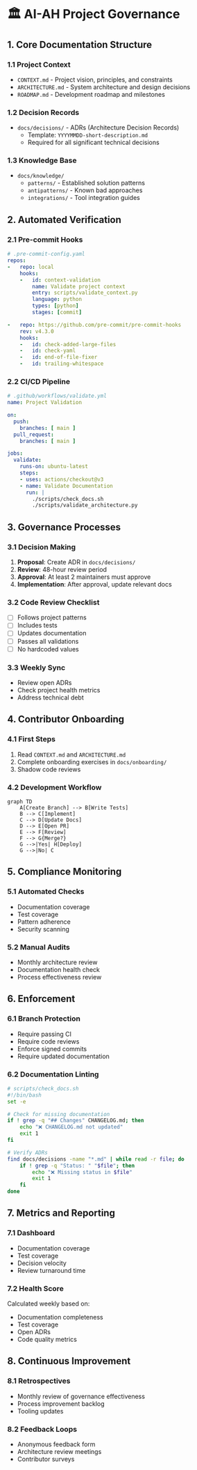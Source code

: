 # 🏛️ AI-AH Project Governance

## 1. Core Documentation Structure

### 1.1 Project Context
- `CONTEXT.md` - Project vision, principles, and constraints
- `ARCHITECTURE.md` - System architecture and design decisions
- `ROADMAP.md` - Development roadmap and milestones

### 1.2 Decision Records
- `docs/decisions/` - ADRs (Architecture Decision Records)
  - Template: `YYYYMMDD-short-description.md`
  - Required for all significant technical decisions

### 1.3 Knowledge Base
- `docs/knowledge/`
  - `patterns/` - Established solution patterns
  - `antipatterns/` - Known bad approaches
  - `integrations/` - Tool integration guides

## 2. Automated Verification

### 2.1 Pre-commit Hooks
```yaml
# .pre-commit-config.yaml
repos:
-   repo: local
    hooks:
    -   id: context-validation
        name: Validate project context
        entry: scripts/validate_context.py
        language: python
        types: [python]
        stages: [commit]

-   repo: https://github.com/pre-commit/pre-commit-hooks
    rev: v4.3.0
    hooks:
    -   id: check-added-large-files
    -   id: check-yaml
    -   id: end-of-file-fixer
    -   id: trailing-whitespace
```

### 2.2 CI/CD Pipeline
```yaml
# .github/workflows/validate.yml
name: Project Validation

on:
  push:
    branches: [ main ]
  pull_request:
    branches: [ main ]

jobs:
  validate:
    runs-on: ubuntu-latest
    steps:
    - uses: actions/checkout@v3
    - name: Validate Documentation
      run: |
        ./scripts/check_docs.sh
        ./scripts/validate_architecture.py
```

## 3. Governance Processes

### 3.1 Decision Making
1. **Proposal**: Create ADR in `docs/decisions/`
2. **Review**: 48-hour review period
3. **Approval**: At least 2 maintainers must approve
4. **Implementation**: After approval, update relevant docs

### 3.2 Code Review Checklist
- [ ] Follows project patterns
- [ ] Includes tests
- [ ] Updates documentation
- [ ] Passes all validations
- [ ] No hardcoded values

### 3.3 Weekly Sync
- Review open ADRs
- Check project health metrics
- Address technical debt

## 4. Contributor Onboarding

### 4.1 First Steps
1. Read `CONTEXT.md` and `ARCHITECTURE.md`
2. Complete onboarding exercises in `docs/onboarding/`
3. Shadow code reviews

### 4.2 Development Workflow
```mermaid
graph TD
    A[Create Branch] --> B[Write Tests]
    B --> C[Implement]
    C --> D[Update Docs]
    D --> E[Open PR]
    E --> F[Review]
    F --> G{Merge?}
    G -->|Yes| H[Deploy]
    G -->|No| C
```

## 5. Compliance Monitoring

### 5.1 Automated Checks
- Documentation coverage
- Test coverage
- Pattern adherence
- Security scanning

### 5.2 Manual Audits
- Monthly architecture review
- Documentation health check
- Process effectiveness review

## 6. Enforcement

### 6.1 Branch Protection
- Require passing CI
- Require code reviews
- Enforce signed commits
- Require updated documentation

### 6.2 Documentation Linting
```bash
# scripts/check_docs.sh
#!/bin/bash
set -e

# Check for missing documentation
if ! grep -q "## Changes" CHANGELOG.md; then
    echo "❌ CHANGELOG.md not updated"
    exit 1
fi

# Verify ADRs
find docs/decisions -name "*.md" | while read -r file; do
    if ! grep -q "Status: " "$file"; then
        echo "❌ Missing status in $file"
        exit 1
    fi
done
```

## 7. Metrics and Reporting

### 7.1 Dashboard
- Documentation coverage
- Test coverage
- Decision velocity
- Review turnaround time

### 7.2 Health Score
Calculated weekly based on:
- Documentation completeness
- Test coverage
- Open ADRs
- Code quality metrics

## 8. Continuous Improvement

### 8.1 Retrospectives
- Monthly review of governance effectiveness
- Process improvement backlog
- Tooling updates

### 8.2 Feedback Loops
- Anonymous feedback form
- Architecture review meetings
- Contributor surveys
